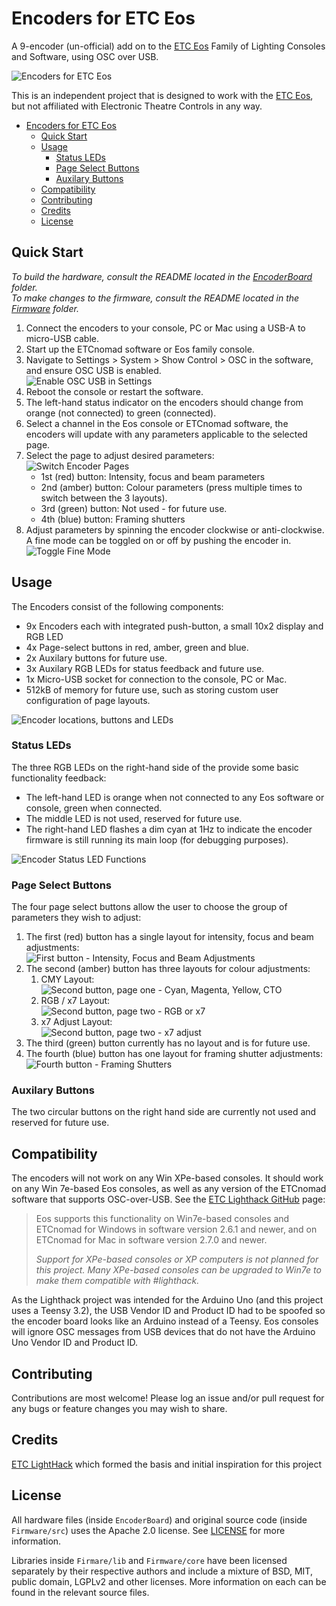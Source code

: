 # Encoders for ETC Eos

A 9-encoder (un-official) add on to the [ETC Eos][etceos] Family of Lighting Consoles and Software, using OSC over USB.

![Encoders for ETC Eos](/images/encoders-overview.gif)

This is an independent project that is designed to work with the [ETC Eos][etceos], but not affiliated with Electronic Theatre Controls in any way.

- [Encoders for ETC Eos](#encoders-for-etc-eos)
  - [Quick Start](#quick-start)
  - [Usage](#usage)
    - [Status LEDs](#status-leds)
    - [Page Select Buttons](#page-select-buttons)
    - [Auxilary Buttons](#auxilary-buttons)
  - [Compatibility](#compatibility)
  - [Contributing](#contributing)
  - [Credits](#credits)
  - [License](#license)

## Quick Start

*To build the hardware, consult the README located in the [EncoderBoard](EncoderBoard/README.md) folder.*\
*To make changes to the firmware, consult the README located in the [Firmware](Firmware/README.md) folder.*

1. Connect the encoders to your console, PC or Mac using a USB-A to micro-USB cable.
2. Start up the ETCnomad software or Eos family console.
3. Navigate to Settings > System > Show Control > OSC in the software, and ensure OSC USB is enabled.\
   ![Enable OSC USB in Settings](/images/osc-enabled.png)
4. Reboot the console or restart the software.
5. The left-hand status indicator on the encoders should change from orange (not connected) to green (connected).
6. Select a channel in the Eos console or ETCnomad software, the encoders will update with any parameters applicable to the selected page.
7. Select the page to adjust desired parameters:\
    ![Switch Encoder Pages](/images/switch-pages.gif)
   - 1st (red) button: Intensity, focus and beam parameters
   - 2nd (amber) button: Colour parameters (press multiple times to switch between the 3 layouts).
   - 3rd (green) button: Not used - for future use.
   - 4th (blue) button: Framing shutters
8. Adjust parameters by spinning the encoder clockwise or anti-clockwise. A fine mode can be toggled on or off by pushing the encoder in.\
   ![Toggle Fine Mode](/images/toggle-fine-mode.gif)

## Usage

The Encoders consist of the following components:

- 9x Encoders each with integrated push-button, a small 10x2 display and RGB LED
- 4x Page-select buttons in red, amber, green and blue.
- 2x Auxilary buttons for future use.
- 3x Auxilary RGB LEDs for status feedback and future use.
- 1x Micro-USB socket for connection to the console, PC or Mac.
- 512kB of memory for future use, such as storing custom user configuration of page layouts.

![Encoder locations, buttons and LEDs](/images/encoders-annotated.jpg)

### Status LEDs

The three RGB LEDs on the right-hand side of the provide some basic functionality feedback:

- The left-hand LED is orange when not connected to any Eos software or console, green when connected.
- The middle LED is not used, reserved for future use.
- The right-hand LED flashes a dim cyan at 1Hz to indicate the encoder firmware is still running its main loop (for debugging purposes).

![Encoder Status LED Functions](/images/encoders-statusleds.jpg)

### Page Select Buttons

The four page select buttons allow the user to choose the group of parameters they wish to adjust:

1. The first (red) button has a single layout for intensity, focus and beam adjustments:\
   ![First button - Intensity, Focus and Beam Adjustments](/images/encoderpage-ifb.jpg)
2. The second (amber) button has three layouts for colour adjustments:
   1. CMY Layout:\
      ![Second button, page one - Cyan, Magenta, Yellow, CTO](/images/encoderpage-cmycto.jpg)
   2. RGB / x7 Layout:\
      ![Second button, page two - RGB or x7](/images/encoderpage-rgbx7.jpg)
   3. x7 Adjust Layout:\
      ![Second button, page two - x7 adjust](/images/encoderpage-x7adjust.jpg)
3. The third (green) button currently has no layout and is for future use.
4. The fourth (blue) button has one layout for framing shutter adjustments:\
   ![Fourth button - Framing Shutters](/images/encoderpage-framingshutters.jpg)

### Auxilary Buttons

The two circular buttons on the right hand side are currently not used and reserved for future use.

## Compatibility

The encoders will not work on any Win XPe-based consoles. It should work on any Win 7e-based Eos consoles, as well as any version of the ETCnomad software that supports OSC-over-USB. See the [ETC Lighthack GitHub][lighthack] page:
> Eos supports this functionality on Win7e-based consoles and ETCnomad for Windows in software version 2.6.1 and newer, and on ETCnomad for Mac in software version 2.7.0 and newer.
>
> *Support for XPe-based consoles or XP computers is not planned for this project. Many XPe-based consoles can be upgraded to Win7e to make them compatible with #lighthack.*

As the Lighthack project was intended for the Arduino Uno (and this project uses a Teensy 3.2), the USB Vendor ID and Product ID had to be spoofed so the encoder board looks like an Arduino instead of a Teensy. Eos consoles will ignore OSC messages from USB devices that do not have the Arduino Uno Vendor ID and Product ID.

## Contributing

Contributions are most welcome!
Please log an issue and/or pull request for any bugs or feature changes you may wish to share.

## Credits

[ETC LightHack][lighthack] which formed the basis and initial inspiration for this project

## License

All hardware files (inside `EncoderBoard`) and original source code (inside `Firmware/src`) uses the Apache 2.0 license. See [LICENSE](LICENSE) for more information.

Libraries inside `Firmare/lib` and `Firmware/core` have been licensed separately by their respective authors and include a mixture of BSD, MIT, public domain, LGPLv2 and other licenses. More information on each can be found in the relevant source files.

[lighthack]: https://github.com/ETCLabs/lighthack
[etceos]: https://www.etcconnect.com/Products/Consoles/Eos-Family/
